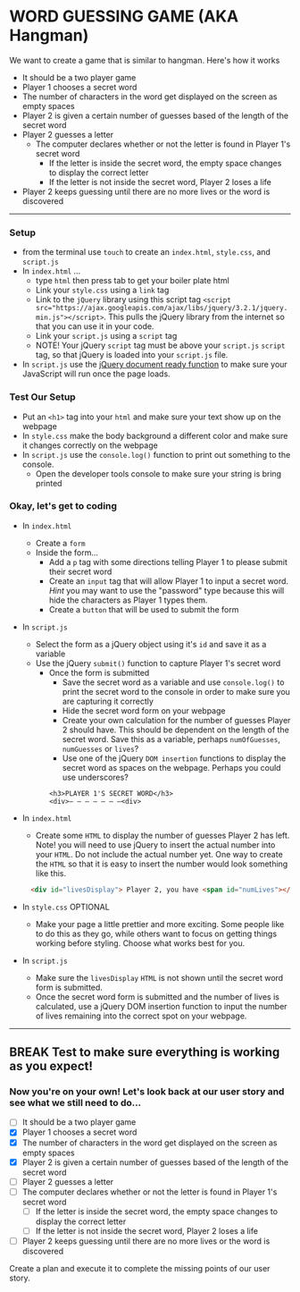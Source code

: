 # WORD GUESSING GAME (AKA Hangman)
We want to create a game that is similar to hangman. Here's how it works
  - It should be a two player game 
  - Player 1 chooses a secret word
  - The number of characters in the word get displayed on the screen as empty spaces
  - Player 2 is given a certain number of guesses based of the length of the secret word 
  - Player 2 guesses a letter
    - The computer declares whether or not the letter is found in Player 1's secret word
      - If the letter is inside the secret word, the empty space changes to display the correct letter
      - If the letter is not inside the secret word, Player 2 loses a life
  - Player 2 keeps guessing until there are no more lives or the word is discovered
___

### Setup
- from the terminal use `touch` to create an `index.html`, `style.css`, and `script.js`
- In `index.html` ...
  - type `html` then press tab to get your boiler plate html
  - Link your `style.css` using a `link` tag
  - Link to the `jQuery` library using this script tag `<script src="https://ajax.googleapis.com/ajax/libs/jquery/3.2.1/jquery.min.js"></script>`. This pulls the jQuery library from the internet so that you can use it in your code.
  - Link your `script.js` using a `script` tag
  - NOTE! Your jQuery `script` tag must be above your `script.js` `script` tag, so that jQuery is loaded into your `script.js` file.
- In `script.js` use the [jQuery document ready function](https://learn.jquery.com/using-jquery-core/document-ready/) to make sure your JavaScript will run once the page loads.

### Test Our Setup
- Put an `<h1>` tag into your `html` and make sure your text show up on the webpage
- In `style.css` make the body background a different color and make sure it changes correctly on the webpage
- In `script.js` use the `console.log()` function to print out something to the console. 
  - Open the developer tools console to make sure your string is bring printed


### Okay, let's get to coding
- In `index.html`
  - Create a `form`
  - Inside the form...
    - Add a `p` tag with some directions telling Player 1 to please submit their secret word
    - Create an `input` tag that will allow Player 1 to input a secret word. *Hint* you may want to use the "password" type because this will hide the characters as Player 1 types them.
    - Create a `button` that will be used to submit the form


- In `script.js`
  - Select the form as a jQuery object using it's `id` and save it as a variable
  - Use the jQuery `submit()` function to capture Player 1's secret word
    - Once the form is submitted 
      - Save the secret word as a variable and use `console.log()` to print the secret word to the console in order to make sure you are capturing it correctly
      - Hide the secret word form on your webpage
      - Create your own calculation for the number of guesses Player 2 should have. This should be dependent on the length of the secret word. Save this as a variable, perhaps `numOfGuesses`, `numGuesses` or `lives`?
      - Use one of the jQuery `DOM insertion` functions to display the secret word as spaces on the webpage. Perhaps you could use underscores?
      ```
      <h3>PLAYER 1'S SECRET WORD</h3>
      <div>– – – – – – –<div>
      ```

- In `index.html`
    - Create some `HTML` to display the number of guesses Player 2 has left. Note! you will need to use jQuery to insert the actual number into your `HTML`. Do not include the actual number yet. One way to create the `HTML` so that it is easy to insert the number would look something like this.
    ``` html
      <div id="livesDisplay"> Player 2, you have <span id="numLives"></span> guesses left.</div>
    ```

- In `style.css` OPTIONAL
  - Make your page a little prettier and more exciting. Some people like to do this as they go, while others want to focus on getting things working before styling. Choose what works best for you.

- In `script.js`
  - Make sure the `livesDisplay` `HTML` is not shown until the secret word form is submitted.
  - Once the secret word form is submitted and the number of lives is calculated, use a jQuery DOM insertion function to input the number of lives remaining into the correct spot on your webpage.


---
**BREAK** Test to make sure everything is working as you expect!
---

### Now you're on your own! Let's look back at our user story and see what we still need to do...

  * [ ] It should be a two player game 
  * [x] Player 1 chooses a secret word
  * [x] The number of characters in the word get displayed on the screen as empty spaces
  * [x] Player 2 is given a certain number of guesses based of the length of the secret word 
  * [ ] Player 2 guesses a letter
  * [ ] The computer declares whether or not the letter is found in Player 1's secret word
    * [ ] If the letter is inside the secret word, the empty space changes to display the correct letter
    * [ ] If the letter is not inside the secret word, Player 2 loses a life
  * [ ] Player 2 keeps guessing until there are no more lives or the word is discovered
  
 Create a plan and execute it to complete the missing points of our user story.



